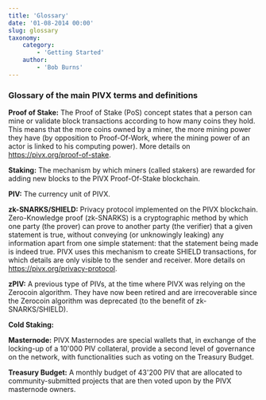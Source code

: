 ```yaml
---
title: 'Glossary'
date: '01-08-2014 00:00'
slug: glossary
taxonomy:
    category:
        - 'Getting Started'
    author:
        - 'Bob Burns'
---
```


### Glossary of the main PIVX terms and definitions

**Proof of Stake:** The Proof of Stake (PoS) concept states that a person can mine or validate block transactions according to how many coins they hold. This means that the more coins owned by a miner, the more mining power they have (by opposition to Proof-Of-Work, where the mining power of an actor is linked to his computing power). More details on https://pivx.org/proof-of-stake.

**Staking:** The mechanism by which miners (called stakers) are rewarded for adding new blocks to the PIVX Proof-Of-Stake blockchain.

**PIV:** The currency unit of PIVX.

**zk-SNARKS/SHIELD:** Privacy protocol implemented on the PIVX blockchain. Zero-Knowledge proof (zk-SNARKS) is a cryptographic method by which one party (the prover) can prove to another party (the verifier) that a given statement is true, without conveying (or unknowingly leaking) any information apart from one simple statement: that the statement being made is indeed true. PIVX uses this mechanism to create SHIELD transactions, for which details are only visible to the sender and receiver. More details on https://pivx.org/privacy-protocol.

**zPIV:** A previous type of PIVs, at the time where PIVX was relying on the Zerocoin algorithm. They have now been retired and are irrecoverable since the Zerocoin algorithm was deprecated (to the benefit of zk-SNARKS/SHIELD).

**Cold Staking:**

**Masternode:** PIVX Masternodes are special wallets that, in exchange of the locking-up of a 10'000 PIV collateral, provide a second level of governance on the network, with functionalities such as voting on the Treasury Budget.

**Treasury Budget:** A monthly budget of 43'200 PIV that are allocated to community-submitted projects that are then voted upon by the PIVX masternode owners.